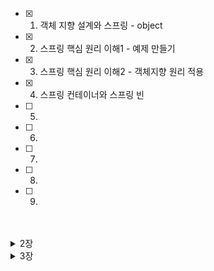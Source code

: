 - [x] 1. 객체 지향 설계와 스프링 - object
- [x] 2. 스프링 핵심 원리 이해1 - 예제 만들기  
- [x] 3. 스프링 핵심 원리 이해2 - 객체지향 원리 적용
- [x] 4. 스프링 컨테이너와 스프링 빈
- [ ] 5.
- [ ] 6.
- [ ] 7.
- [ ] 8.
- [ ] 9.

<br>
<br>
<details>
<summary>2장</summary>
<div markdown="1">
  
## 그냥 자바로 개발하다보니 발생하는 문제
1. 클라이언트가 interface 뿐만 아니라 그 구현체에도 의존하는 상황 발생(DIP, dependency inversion policy 위반)
2. 클라이언트가 의존하는 서버 구현 객체를 직접 생성하고 실행, 하나의 객체는 하나의 일만 해야되는데 여러 일을 다 하게 되버림  
=> 어플리케이션 전체 동작방식 구성하고 구현객체를 생성하고 연결하는 AppConfig 생성  
=> 사용 영역과 구성 영역이 분리되어 있으므로 변경사항이 있더라도 관련된 부분만 수정하면 됨  

<br>
  
## 객체지향 설계 원칙에 적용해서 생각
1. SRP(Single Responsibility)
  * 1클1책
  * 구현 객체 생성 및 연결은 AppConfig 담당
  * 클라 객체는 실행만
2. DIP(Dependency Inversion)
  * 제발.. 클라이언트가 직접 구현체에 의존하게 하지마
  * AppConfig 같은애가 클라이언트 대신 구현체 생성하고 의존관계 주입하게해  
  ```
  // STOP
  private MemberRepository memberRepository = new MemberRepository(..); 
  
  // GOOD
  class MemberServiceImpl{
    private final MemberRepository memberRepository;
    Initializer
    public T function(..){
      Member member = memberRepository.doSomething();
      ..
    }
  }
  ..
  
  class AppConfig{
    public MemberService memberService(){
      return new MemberServiceImpl(memberRepository());
    }
  }
  ```
3. OCP(Open Closed)
  * OOP로 짜면 기능 추가하거나 코드 수정할때 다른 코드 변경할 필요가 없어짐
  * 코드를 바꾸게 된다면 내가 설계를 잘못한것

<br>

## IoC
내가 new로 객체 생성해서 -> 이 객체가 뭔 일을 하고 -> 어떤 결과를 내라 를 코드로 다 작성하는게 아니라  
이런 제어 흐름을 프로그램에 맡기는거  
프레임워크: 내가 작성한 코드를 제어하고 대신 실행(JUnit)  
라이브러리: 내가 작성한 코드가 직접 제어의 흐름을 담당함  

<br>
  
## DI
의존관계 자세한건 오브젝트를 읽어보자  
컴파일 타임 의존성(코드) / 런타임 의존성 두 종류가 있음

<br>

## Spring으로 변환
  ```
  @Configuration //이 클래스는 설정정보가 된다.  
  class AppConfig{
  
    @Bean //이 메서드 스프링에 등록되서 관리될거다
    public void function(){
    }
  
  }
  ```
  
  <br>
  
  ```
  psvm{
  
    ApplicationContext applicationContext = new AnnotationConfigApplicationContext(AppConfig.class);
    //AppConfig 정보를 스프링에 등록, 스프링 컨테이너가 알아서 관리해줄거다
  
    applicationContext.getBean("bean 등록된 함수 이름");
    ...
  }
  ```
</div>
</details>

<details>
<summary>3장</summary>
<div markdown="1">

기존의 AppConfig처럼 객체를 생성하고 관리하며 의존관계를 연결해주는것 => ApplicationContext

  
  ## ApplicationContext
  ApplicationContext = DI 컨테이너 = 스프링 컨테이너, 인터페이스
  따라서 구현은 다음과 같이 할 수 있다.
  1. Annotation 기반 자바 설정 클래스로 만들기  
  2. XML 기반으로 만들기  
  3. 하고싶은 형식으로 만들기  
  다양한 설정 형식 지원하는 이유: BeanDefinition 덕분, 설정정보 읽어오기 위해 XXXBeanDefinitionReader 만들어서 BeanDefinition 생성하면 됨
  
  <br>
  
  #### 스프링 컨테이너 생성 -> 구성정보 지정 -> 컨테이너 안에 빈 등록(빈 이름(key) - 빈 객체(value)) -> 컨테이너가 설정정보 참고해 빈 의존관계 주입

  빈 이름은 메서드 이름이 디폴트, 내가 이름을 부여할수도 있음  
  빈 이름은 달라야함. 동명이빈이 무시되거나 덮어씌워짐  
  
  ```
  ac.getBean(빈이름, 빈있는클래스.class)
  ```
  
  <br>
  
  ## 스프링 빈 조회
  부모 타입을 조회하면 자식 타입 다 조회함(트리구조)  
  Object(자바 root class) 타입 조회하면 모든 스프링 조회 가능  
  
  <br>
  
  ## BeanFactory와 ApplicationContext
  둘다 스프링 컨테이너  
  BeanFactory <- **ApplicationContext** <- AnnotationConfigApplicationContext  
  근데 쓰는건 **ApplicationContext**  
  얘가 만능임 BeanFactory 기능 다 상속하고 다른곳에서 상속받은 부가기능도 가지고 있음  
</div>
</details>


